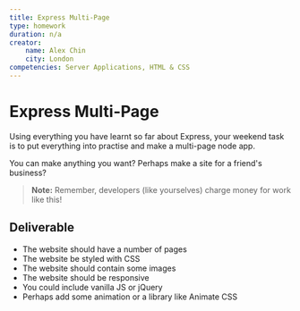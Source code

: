 ```yaml
---
title: Express Multi-Page
type: homework
duration: n/a
creator:
    name: Alex Chin
    city: London
competencies: Server Applications, HTML & CSS
---
```


# Express Multi-Page

Using everything you have learnt so far about Express, your weekend task is to put everything into practise and make a multi-page node app.

You can make anything you want? Perhaps make a site for a friend's business?

> **Note:** Remember, developers (like yourselves) charge money for work like this!

## Deliverable

- The website should have a number of pages
- The website be styled with CSS
- The website should contain some images
- The website should be responsive
- You could include vanilla JS or jQuery
- Perhaps add some animation or a library like Animate CSS